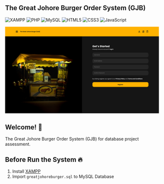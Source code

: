 ## The Great Johore Burger Order System (GJB)

![XAMPP](https://img.shields.io/badge/Xampp-F37623?style=for-the-badge&logo=xampp&logoColor=white) ![PHP](https://img.shields.io/badge/php-%23777BB4.svg?style=for-the-badge&logo=php&logoColor=white) ![MySQL](https://img.shields.io/badge/MySQL-005C84?style=for-the-badge&logo=mysql&logoColor=white) ![HTML5](https://img.shields.io/badge/html5-%23E34F26.svg?style=for-the-badge&logo=html5&logoColor=white) ![CSS3](https://img.shields.io/badge/css3-%231572B6.svg?style=for-the-badge&logo=css3&logoColor=white) ![JavaScript](https://img.shields.io/badge/JavaScript-F7DF1E?style=for-the-badge&logo=javascript&logoColor=black)

![Design preview for the The Great Johore Burger Order System (GJB)](./src/images/desktop-preview.jpg)

## Welcome! 👋

The Great Johore Burger Order System (GJB) for database project assessment.

## Before Run the System 🔥

1. Install [XAMPP](https://www.apachefriends.org/ "XAMPP Website")
2. Import `greatjohoreburger.sql` to MySQL Database
